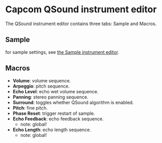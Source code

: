 # Capcom QSound instrument editor

The QSound instrument editor contains three tabs: Sample and Macros.

## Sample

for sample settings, see [the Sample instrument editor](sample.md).

## Macros

- **Volume**: volume sequence.
- **Arpeggio**: pitch sequence.
- **Echo Level**: echo wet volume sequence.
- **Panning**: stereo panning sequence.
- **Surround**: toggles whether QSound algorithm is enabled.
- **Pitch**: fine pitch.
- **Phase Reset**: trigger restart of sample.
- **Echo Feedback**: echo feedback sequence.
  - note: global!
- **Echo Length**: echo length sequence.
  - note: global!
